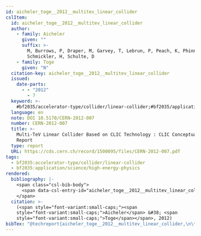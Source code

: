 ```yaml
---
id: aicheler_toge__2012__multitev_linear_collider
cslItem:
  id: aicheler_toge__2012__multitev_linear_collider
  author:
    - family: Aicheler
      given: ""
      suffix: >-
        M, Burrows, P, Draper, M, Garvey, T, Lebrun, P, Peach, K, Phinney, N,
        Schmickler, H, Schulte, D
    - family: Toge
      given: "N"
  citation-key: aicheler_toge__2012__multitev_linear_collider
  issued:
    date-parts:
      - - "2012"
        - 7
  keyword: >-
    #bf2035/accelerator-type/collider/linear-collider;#bf2035/application/science/high-energy-physics
  language: en
  note: DOI 10.5170/CERN-2012-007
  number: CERN-2012-007
  title: >-
    Multi-TeV Linear Collider Based on CLIC Technology : CLIC Conceptual Design
    Report
  type: report
  URL: https://cds.cern.ch/record/1500095/files/CERN-2012-007.pdf
tags:
  - bf2035:accelerator-type/collider/linear-collider
  - bf2035:application/science/high-energy-physics
rendered:
  bibliography: |-
    <span class="csl-bib-body">
      <span data-csl-entry-id="aicheler_toge__2012__multitev_linear_collider" class="csl-entry"><span class='author-bib'>Aicheler, &#38; Toge, N.</span>. <span class='date-bib'>(2012)</span>. <span class='title'><i><b><span style="font-style:normal;">Multi-TeV Linear Collider Based on CLIC Technology : CLIC Conceptual Design Report</span></b></i></span> (CERN-2012-007). <span class='URL'><a href='https://cds.cern.ch/record/1500095/files/CERN-2012-007.pdf'>LINK</a></span></span>
    </span>
  citation: >-
    (<span style="font-variant:small-caps;"><span
    style="font-variant:small-caps;">Aicheler</span> &#38; <span
    style="font-variant:small-caps;">Toge</span></span>, 2012)
bibTex: "@techreport{aicheler_toge__2012__multitev_linear_collider,\n\tauthor = {Aicheler, M, Burrows, P, Draper, M, Garvey, T, Lebrun, P, Peach, K, Phinney, N, Schmickler, H, Schulte, D, and Toge, N},\n\tyear = {2012},\n\tmonth = {7},\n\tnote = {DOI 10.5170/CERN-2012-007},\n\tnumber = {CERN-2012-007},\n\ttitle = {Multi-{TeV} {Linear} {Collider} {Based} on {CLIC} {Technology} : CLIC {Conceptual} {Design} {Report}},\n\turl = {https://cds.cern.ch/record/1500095/files/CERN-2012-007.pdf},\n\thowpublished = {https://cds.cern.ch/record/1500095/files/CERN-2012-007.pdf},\n}\n\n"
---
```

